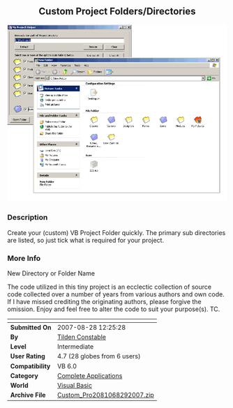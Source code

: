 ﻿<div align="center">

## Custom Project Folders/Directories

<img src="PIC2007829326191076.gif">
</div>

### Description

Create your (custom) VB Project Folder quickly. The primary sub directories are listed, so just tick what is required for your project.
 
### More Info
 
New Directory or Folder Name

The code utilized in this tiny project is an ecclectic collection of source code collected over a number of years from various authors and own code. If I have missed crediting the originating authors, please forgive the omission. Enjoy and feel free to alter the code to suit your purpose(s). TC.


<span>             |<span>
---                |---
**Submitted On**   |2007-08-28 12:25:28
**By**             |[Tilden Constable](https://github.com/Planet-Source-Code/PSCIndex/blob/master/ByAuthor/tilden-constable.md)
**Level**          |Intermediate
**User Rating**    |4.7 (28 globes from 6 users)
**Compatibility**  |VB 6\.0
**Category**       |[Complete Applications](https://github.com/Planet-Source-Code/PSCIndex/blob/master/ByCategory/complete-applications__1-27.md)
**World**          |[Visual Basic](https://github.com/Planet-Source-Code/PSCIndex/blob/master/ByWorld/visual-basic.md)
**Archive File**   |[Custom\_Pro2081068292007\.zip](https://github.com/Planet-Source-Code/tilden-constable-custom-project-folders-directories__1-69221/archive/master.zip)








